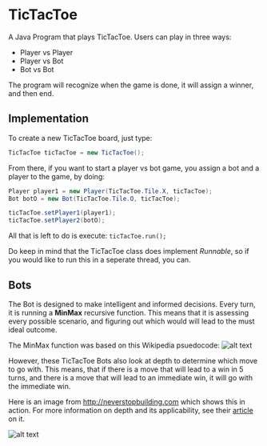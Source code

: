 # TicTacToe

A Java Program that plays TicTacToe. Users can play in three ways:
+ Player vs Player
+ Player vs Bot
+ Bot vs Bot

The program will recognize when the game is done, it will assign a winner, and then end.

## Implementation
To create a new TicTacToe board, just type:
```java
TicTacToe ticTacToe = new TicTacToe();
```

From there, if you want to start a player vs bot game, you assign a bot and a player to the game, by doing:
```java
Player player1 = new Player(TicTacToe.Tile.X, ticTacToe);
Bot botO = new Bot(TicTacToe.Tile.O, ticTacToe);

ticTacToe.setPlayer1(player1);
ticTacToe.setPlayer2(botO);
```

All that is left to do is execute: `ticTacToe.run();`

Do keep in mind that the TicTacToe class does implement *Runnable*, so if you would like to run this in a seperate thread, you can.


## Bots

The Bot is designed to make intelligent and informed decisions. Every turn, it is running a **MinMax** recursive function. This means that it is assessing every possible scenario, and figuring out which would will lead to the must ideal outcome.

The MinMax function was based on this Wikipedia psuedocode:
![alt text][wikipedia]

However, these TicTacToe Bots also look at depth to determine which move to go with. This means, that if there is a move that will lead to a win in 5 turns, and there is a move that will lead to an immediate win, it will go with the immediate win.

Here is an image from http://neverstopbuilding.com which shows this in action.
For more information on depth and its applicability, see their [article][the good fight] on it.

![alt text][depth minmax]


[the good fight]: https://www.neverstopbuilding.com/blog/2013/12/13/tic-tac-toe-understanding-the-minimax-algorithm13#fighting-the-good-fight-depth
[depth minmax]: https://static1.squarespace.com/static/5a0c6978bff2001ef7581170/t/5a36dbfb085229e36df6b35f/1513544702989/end-states-taking-depth-into-account.png?format=1500w
[wikipedia]: https://i.imgur.com/6eEg9T0.png
